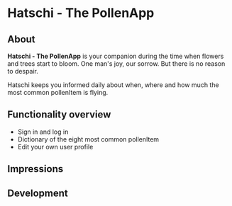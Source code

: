 # Hatschi - The PollenApp

## About 

**Hatschi - The PollenApp** is your companion during the time when flowers and trees start to bloom. One man's joy, our sorrow. But there is no reason to despair.

Hatschi keeps you informed daily about when, where and how much the most common pollenItem is flying.

## Functionality overview 
- Sign in and log in 
- Dictionary of the eight most common pollenItem 
- Edit your own user profile 


## Impressions

## Development